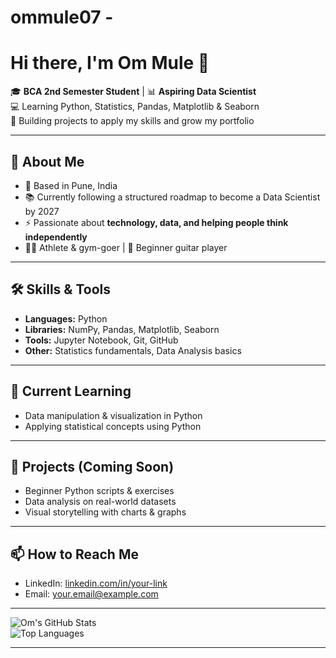 # ommule07 -
# Hi there, I'm Om Mule 👋

🎓 **BCA 2nd Semester Student** | 📊 **Aspiring Data Scientist**  
💻 Learning Python, Statistics, Pandas, Matplotlib & Seaborn  
🚀 Building projects to apply my skills and grow my portfolio

---

## 🧠 About Me
- 📍 Based in Pune, India  
- 📚 Currently following a structured roadmap to become a Data Scientist by 2027  
- ⚡ Passionate about **technology, data, and helping people think independently**  
- 🏋️‍♂️ Athlete & gym-goer | 🎸 Beginner guitar player

---

## 🛠️ Skills & Tools
- **Languages:** Python  
- **Libraries:** NumPy, Pandas, Matplotlib, Seaborn  
- **Tools:** Jupyter Notebook, Git, GitHub  
- **Other:** Statistics fundamentals, Data Analysis basics

---

## 📌 Current Learning
- Data manipulation & visualization in Python  
- Applying statistical concepts using Python

---

## 📂 Projects (Coming Soon)
- Beginner Python scripts & exercises  
- Data analysis on real-world datasets  
- Visual storytelling with charts & graphs

---

## 📫 How to Reach Me
- LinkedIn: [linkedin.com/in/your-link](#)  
- Email: your.email@example.com  

---

![Om's GitHub Stats](https://github-readme-stats.vercel.app/api?username=OmMule&show_icons=true&theme=tokyonight)  
![Top Languages](https://github-readme-stats.vercel.app/api/top-langs/?username=OmMule&layout=compact&theme=tokyonight)

---
